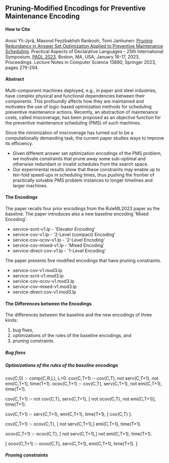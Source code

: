 ## Pruning-Modified Encodings for Preventive Maintenance Encoding

#### How to Cite

Anssi Yli-Jyrä, Masood Feyzbakhsh Rankooh, Tomi Janhunen: [Pruning Redundancy in Answer Set Optimization Applied to Preventive Maintenance Scheduling](https://link.springer.com/chapter/10.1007/978-3-031-24841-2_18). Practical Aspects of Declarative Languages - 25th International Symposium, [PADL 2023](https://popl23.sigplan.org/home/PADL-2023), Boston, MA, USA, January 16-17, 2023, Proceedings.  Lecture Notes in Computer Science 13880, Springer 2023, pages 279-294.

#### Abstract

Multi-component machines deployed, e.g., in paper and steel industries, have complex physical and functional dependencies between their components. This profoundly affects how they are maintained and motivates the use of logic-based optimization methods for scheduling preventive maintenance actions. Recently, an abstraction of maintenance costs, called miscoverage, has been proposed as an objective function for the preventive maintenance scheduling (PMS) of such machines. 

Since the minimization of miscoverage has turned out to be a computationally demanding task, the current paper studies ways to improve its efficiency. 
- Given different answer set optimization encodings of the PMS problem, we motivate constraints that prune away some sub-optimal and otherwise redundant or invalid schedules from the search space.
- Our experimental results show that these constraints may enable up to ten-fold speed-ups in scheduling times, thus pushing the frontier of practically solvable PMS problem instances to longer timelines and larger machines.
  
#### The Encodings 

The paper recalls four prior encodings from the RuleML2023 paper as the baseline.  The paper introduces also a new baseline encoding 'Mixed Encoding'.

- service-scnt-v1.lp - 'Elevator Encoding' 
- service-cov-v1.lp  - '2-Level (compact) Encoding' 
- service-cov-ocov-v1.lp  -  '2-Level Encoding'
- service-cov-mixed-v1.lp - 'Mixed Encoding'
- service-direct-cov-v1.lp - '1-Level Encoding' 

The paper presents five modified encodings that have pruning constraints.

- service-cov-v1.mod3.lp
- service-scnt-v1.mod3.lp
- service-cov-ocov-v1.mod3.lp
- service-cov-mixed-v1.mod3.lp
- service-direct-cov-v1.mod3.lp

#### The Differences between the Encodings

The differences between the baseline and the new encodings of three kinds:
1. bug fixes,
2. optimizations of the rules of the baseline encodings, and
3. pruning constraints.

##### Bug fixes
   
##### Optimizations of the rules of the baseline encodings

cov(C,0) :- comp(C,R,L), L>0.
cov(C,T+1)  :- cov(C,T), not serv(C,T+1), not emi(C,T+1), time(T+1).
ocov(C,T+1) :- cov(C,T),     serv(C,T+1), not emi(C,T+1), time(T+1).

cov(C,T+1)  :- not cov(C,T), serv(C,T+1), [ not ocov(C,T),  not emi(C,T+1)], time(T+1).
                             
cov(C,T+1) :- serv(C,T+1), emi(C,T+1), time(T+1), [ cov(C,T) ].

cov(C,T+1) :- ocov(C,T), [ not serv(C,T+1),]      emi(C,T+1), time(T+1).

ocov(C,T+1)   :- ocov(C,T), [ not serv(C,T+1),]  not emi(C,T+1), time(T+1).

[ ocov(C,T+1) :- ocov(C,T),       serv(C,T+1),       emi(C,T+1), time(T+1). ]

##### Pruning constraints

